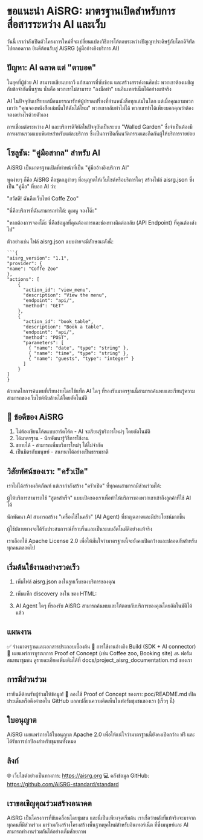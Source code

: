 # ขอแนะนำ AiSRG: มาตรฐานเปิดสำหรับการสื่อสารระหว่าง AI และเว็บ

วันนี้ เรากำลังเปิดตัวโครงการใหม่ที่จะเปลี่ยนแปลงวิธีการโต้ตอบระหว่างปัญญาประดิษฐ์กับโลกดิจิทัลไปตลอดกาล ยินดีต้อนรับสู่ AiSRG (คู่มืออ้างอิงบริการ AI)

## ปัญหา: AI ฉลาด แต่ "ตาบอด"

ในยุคที่ผู้ช่วย AI สามารถเขียนบทกวี แก้สมการที่ซับซ้อน และสร้างสรรค์งานศิลปะ พวกเขาต้องเผชิญกับข้อจำกัดพื้นฐาน นั่นคือ พวกเขาไม่สามารถ "ลงมือทำ" บนอินเทอร์เน็ตได้อย่างแท้จริง

AI ในปัจจุบันเปรียบเสมือนบรรณารักษ์ผู้ปราดเปรื่องที่อ่านหนังสือทุกเล่มในโลก แต่เมื่อคุณถามพวกเขาว่า "คุณจองหนังสือเล่มนั้นให้ฉันได้ไหม" พวกเขากลับทำไม่ได้ พวกเขาทำได้เพียงบอกคุณว่าต้องจองอย่างไรด้วยตัวเอง

การเชื่อมต่อระหว่าง AI และบริการดิจิทัลในปัจจุบันเป็นระบบ "Walled Garden" ซึ่งจำเป็นต้องมีการผสานรวมแบบพิเศษสำหรับแต่ละบริการ ซึ่งเป็นการปิดกั้นนวัตกรรมและกีดกันผู้ให้บริการรายย่อย

## โซลูชัน: "คู่มือสากล" สำหรับ AI

AiSRG เป็นมาตรฐานเปิดที่ทำหน้าที่เป็น "คู่มืออ้างอิงบริการ AI"

พูดง่ายๆ ก็คือ AiSRG คือชุดกฎง่ายๆ ที่อนุญาตให้เว็บไซต์หรือบริการใดๆ สร้างไฟล์ aisrg.json ซึ่งเป็น "คู่มือ" ที่บอก AI ว่า:

"สวัสดี! ฉันคือเว็บไซต์ Coffe Zoo"

"นี่คือบริการที่ฉันสามารถทำได้: ดูเมนู จองโต๊ะ"

"หากต้องการจองโต๊ะ นี่คือข้อมูลที่คุณต้องการและช่องทางติดต่อกลับ (API Endpoint) ที่คุณต้องส่งไป"

ตัวอย่างเช่น ไฟล์ aisrg.json แบบง่ายจะมีลักษณะดังนี้:

    ```{
    "aisrg_version": "1.1",
    "provider": {
    "name": "Coffe Zoo"
    },
    "actions": [
        {
          "action_id": "view_menu",
          "description": "View the menu",
          "endpoint": "api/",
          "method": "GET"
        },
        {
          "action_id": "book_table",
          "description": "Book a table",
          "endpoint": "api/",
          "method": "POST",
          "parameters": [
            { "name": "date", "type": "string" },
            { "name": "time", "type": "string" },
            { "name": "guests", "type": "integer" }
          ]
        }
    ]
    }

ด้วยกลไกการค้นพบที่เรียบง่ายโดยใช้แท็ก <meta> AI ใดๆ ที่รองรับมาตรฐานนี้สามารถค้นพบและเรียนรู้ความสามารถของเว็บไซต์นับล้านได้โดยอัตโนมัติ

## 🎯 ข้อดีของ AiSRG
 1. ไม่ต้องเขียนโค้ดแบบฮาร์ดโค้ด - AI จะเรียนรู้บริการใหม่ๆ โดยอัตโนมัติ
 2. ได้มาตรฐาน - นักพัฒนารู้วิธีการใช้งาน
 3. ขยายได้ - สามารถเพิ่มบริการใหม่ๆ ได้ไม่จำกัด
 3. เป็นมิตรกับมนุษย์ - สนทนาได้อย่างเป็นธรรมชาติ

## วิสัยทัศน์ของเรา: "ครัวเปิด"

เราไม่ได้สร้างผลิตภัณฑ์ แต่เรากำลังสร้าง "ครัวเปิด" ที่ทุกคนสามารถมีส่วนร่วมได้:

ผู้ให้บริการสามารถใช้ "สูตรสำเร็จ" แบบเปิดของเราเพื่อทำให้บริการของพวกเขาเข้าถึงลูกค้าที่ใช้ AI ได้

นักพัฒนา AI สามารถสร้าง "เครื่องใช้ในครัว" (AI Agent) ที่ชาญฉลาดและมีประโยชน์มากขึ้น

ผู้ใช้ปลายทางจะได้รับประสบการณ์ที่ราบรื่นและเป็นระบบอัตโนมัติอย่างแท้จริง

เราเลือกใช้ Apache License 2.0 เพื่อให้มั่นใจว่ามาตรฐานนี้จะยังคงเปิดกว้างและปลอดภัยสำหรับทุกคนตลอดไป

## เริ่มต้นใช้งานอย่างรวดเร็ว
1. เพิ่มไฟล์ aisrg.json ลงในรูทเว็บของบริการของคุณ
2. เพิ่มแท็ก discovery <meta> ลงใน <head> ของ HTML:

    <meta name="aisrg:location" content="/aisrg.json">

3. AI Agent ใดๆ ที่รองรับ AiSRG สามารถค้นพบและโต้ตอบกับบริการของคุณโดยอัตโนมัติได้แล้ว

## แผนงาน
✅ ร่างมาตรฐานและเอกสารประกอบเบื้องต้น
🔄 การใช้งานอ้างอิง Build (SDK + AI connector)
🔄 เผยแพร่การบูรณาการ Proof of Concept (เช่น Coffee zoo, Booking site)
🔜 ฟอรัมสนทนาชุมชน
ดูรายละเอียดเพิ่มเติมได้ที่ docs/project_aisrg_documentation.md ของเรา

## การมีส่วนร่วม
เรายินดีต้อนรับผู้ร่วมให้ข้อมูล! 🚀
ลองใช้ Proof of Concept ของเรา: poc/README.md
เปิดประเด็นหรือดึงคำขอใน GitHub
แลกเปลี่ยนความคิดเห็นในฟอรัมชุมชนของเรา (เร็วๆ นี้)


## ใบอนุญาต
AiSRG เผยแพร่ภายใต้ใบอนุญาต Apache 2.0
เพื่อให้แน่ใจว่ามาตรฐานนี้ยังคงเปิดกว้าง ฟรี และได้รับการปกป้องสำหรับชุมชนทั้งหมด

## ลิงก์
🌐 เว็บไซต์อย่างเป็นทางการ: https://aisrg.org
💻 คลังข้อมูล GitHub: https://github.com/AiSRG-standard/standard

## เราขอเชิญคุณร่วมสร้างอนาคต
AiSRG เป็นโครงการที่ขับเคลื่อนโดยชุมชน และนี่เป็นเพียงจุดเริ่มต้น เราเชื่อว่าพลังที่แท้จริงจะมาจากทุกคนที่มีส่วนร่วม
มาร่วมกันสร้างโครงสร้างพื้นฐานยุคใหม่สำหรับอินเทอร์เน็ต ที่ซึ่งมนุษย์และ AI สามารถทำงานร่วมกันได้อย่างเต็มศักยภาพ
